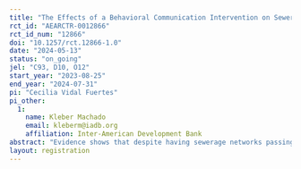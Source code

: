 ```yaml
---
title: "The Effects of a Behavioral Communication Intervention on Sewerage Connection in Paraguay"
rct_id: "AEARCTR-0012866"
rct_id_num: "12866"
doi: "10.1257/rct.12866-1.0"
date: "2024-05-13"
status: "on_going"
jel: "C93, D10, O12"
start_year: "2023-08-25"
end_year: "2024-07-31"
pi: "Cecilia Vidal Fuertes"
pi_other:
  1:
    name: Kleber Machado
    email: kleberm@iadb.org
    affiliation: Inter-American Development Bank
abstract: "Evidence shows that despite having sewerage networks passing in front of their dwelling, a significant proportion of households in Latin America and the Caribbean remain unconnected to sanitation services (Sturzenegger et.al. 2020). In a context where countries are making considerable investment in expanding sanitation infrastructure, this lack of uptake results in inefficiencies, including missed health and environmental benefits, operational challenges, and reduced financial sustainability for service providers. To address this issue, governments and service providers are implementing initiatives to encourage household connections. However, evidence on effective strategies remains limited. This study aims to assess the effectiveness of a behaviorally informed communication intervention to incentivize sewerage connection in the city of Fernando de la Mora, Paraguay. The intervention targets capability and motivation barriers to connecting, such as limited knowledge of -and perceived difficulties in- the connection process. It comprises a) printed communication material delivered through household visits, and b) two rounds of follow-up SMS messages reinforcing communication messages. The first phase was implemented alongside the baseline survey between August and November of 2023. The second phase (SMS messages) is scheduled for June 2024. Using an RCT design, households were assigned to receive the intervention or not. Two follow-up surveys will be carried out over the evaluation sample (n=766 households) to assess the impact of the first phase and both phases combined. Our primary outcomes of interest include sewerage connection rates and knowledge/perceptions related to the connection process and benefits.  "
layout: registration
---
```


